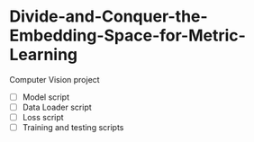 # Divide-and-Conquer-the-Embedding-Space-for-Metric-Learning
Computer Vision project

- [ ] Model script
- [ ] Data Loader script
- [ ] Loss script
- [ ] Training and testing scripts
